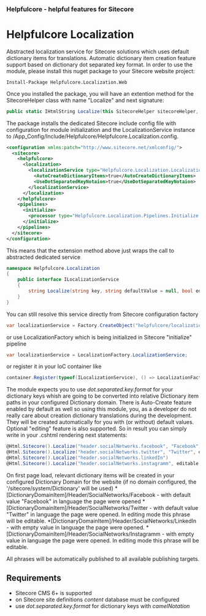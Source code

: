 ### Helpfulcore - helpful features for Sitecore
# Helpfulcore Localization
Abstracted localization service for Sitecore solutions which uses default dictionary items for translations. Automatic dictionary item creation feature support based on dictionary dot separated key format.
In order to use the module, please install this nuget package to your Sitecore website project:
```
Install-Package Helpfulcore.Localization.Web
```
Once you installed the package, you will have an extention method for the SitecoreHelper class with name "Localize" and next signature:
```cs
public static IHtmlString Localize(this SitecoreHelper sitecoreHelper, string key, string defaultValue = null, bool editable = false, bool autoCreate = true)
```

The package installs the dedicated Sitecore include config file with configuration for module initialization and the LocalizationService instance to /App_Config/Include/Helpfulcore/Helpfulcore.Localization.config.
```xml
<configuration xmlns:patch="http://www.sitecore.net/xmlconfig/">
  <sitecore>
    <helpfulcore>
      <localization>
        <localizationService type="Helpfulcore.Localization.LocalizationService, Helpfulcore.Localization" singleInstance="true">
          <AutoCreateDictionaryItems>true</AutoCreateDictionaryItems>
          <UseDotSeparatedKeyNotaion>true</UseDotSeparatedKeyNotaion>
        </localizationService>
      </localization>
    </helpfulcore>
    <pipelines>
      <initialize>
        <processor type="Helpfulcore.Localization.Pipelines.Initialize.InitializeLocalizationService, Helpfulcore.Localization" />
      </initialize>
    </pipelines>
  </sitecore>
</configuration>
```
This means that the extension method above just wraps the call to abstracted dedicated service 
```cs
namespace Helpfulcore.Localization
{
    public interface ILocalizationService
    {
        string Localize(string key, string defaultValue = null, bool editable = false, bool autoCreate = true);
    }
}
```
You can still resolve this service directly from Sitecore configuration factory
```cs
var localizationService = Factory.CreateObject("helpfulcore/localization/localizationService", true) as ILocalizationService;
```
or use LocalizationFactory which is being initialized in Sitecore "initialize" pipeline
```cs
var localizationService = LocalizationFactory.LocalizationService;
```
or register it in your IoC container like
```cs
container.Register(typeof(ILocalizationService), () => LocalizationFactory.LocalizationService, Lifestyle.Singleton);
```
The module expects you to use _dot.separated.key.format_ for your dictionary keys whish are going to be converted into relative Dictionary item paths in your configured Dictionary domain.
There is Auto-Create feature enabled by default as well so using this module, you, as a developer do not really care about creation dictionary translations during the development. They will be created automatically for you with (or without) default values.
Optional "editing" feature is also supported.
So in result you can simply write in your .cshtml rendering next statements:
```cs
@Html.Sitecore().Localize("header.socialNetworks.facebook", "Facebook")
@Html.Sitecore().Localize("header.socialNetworks.twitter", "Twitter", editable:true)
@Html.Sitecore().Localize("header.socialNetworks.linkedIn")
@Html.Sitecore().Localize("header.socialNetworks.instagramm", editable:true)
```
On first page load, relevant dictionary items will be created in your configured Dictionary Domain for the website (if no domain configured, the '/sitecore/system/Dictionary' will be used)
*[DictionaryDomainItem]/Header/SocialNetworks/Facebook - with default value "Facebook" in language the page were opened
*[DictionaryDomainItem]/Header/SocialNetworks/Twitter - with default value "Twitter" in language the page were opened. In editing mode this phrase will be editable.
*[DictionaryDomainItem]/Header/SocialNetworks/LinkedIn - with empty value in language the page were opened. 
*[DictionaryDomainItem]/Header/SocialNetworks/Instagramm - with empty value in language the page were opened. In editing mode this phrase will be editable.

All phrases will be automatically published to all available publishing targets.

## Requirements

* Sitecore CMS 6+ is supported
* on Sitecore site definitions _content_ database must be configured 
* use _dot.separated.key.format_ for dictionary keys with _camelNotation_
